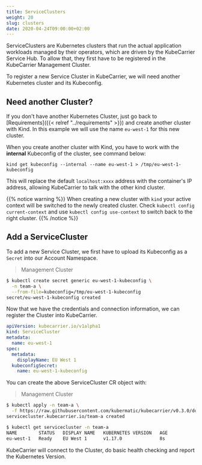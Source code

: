 ```yaml
---
title: ServiceClusters
weight: 20
slug: clusters
date: 2020-04-24T09:00:00+02:00
---
```


ServiceClusters are Kubernetes clusters that run the actual application workloads managed by their operators,
which are driven by the KubeCarrier Service Hub. To allow that, they first have to be registered in the KubeCarrier 
Management Cluster.

To register a new Service Cluster in KubeCarrier, we will need another Kubernetes cluster and its Kubeconfig.

## Need another Cluster?

If you don't have another Kubernetes Cluster, just go back to [Requirements]({{< relref "../requirements" >}}) and create another cluster with Kind.
In this example we will use the name `eu-west-1` for this new cluster.

When you create another cluster with Kind, you have to work with the **internal** Kubeconfig of the cluster, see command below:

`kind get kubeconfig --internal --name eu-west-1 > /tmp/eu-west-1-kubeconfig`

This will replace the default `localhost:xxxx` address with the container's IP address, allowing KubeCarrier to talk with the other kind cluster.

{{% notice warning %}}
When creating a new cluster with `kind` your active context will be switched to the newly created cluster.
Check `kubectl config current-context` and use `kubectl config use-context` to switch back to the right cluster.
{{% /notice %}}

## Add a ServiceCluster

To add a new Service Cluster, we first have to upload its Kubeconfig as a `Secret` into our Account Namespace.

> Management Cluster
```bash
$ kubectl create secret generic eu-west-1-kubeconfig \
  -n team-a \
  --from-file=kubeconfig=/tmp/eu-west-1-kubeconfig
secret/eu-west-1-kubeconfig created
```

Now that we have the credentials and connection information, we can register the Cluster into KubeCarrier.

```yaml
apiVersion: kubecarrier.io/v1alpha1
kind: ServiceCluster
metadata:
  name: eu-west-1
spec:
  metadata:
    displayName: EU West 1
  kubeconfigSecret:
    name: eu-west-1-kubeconfig
```

You can create the above ServiceCluster CR object with:

> Management Cluster
```bash
$ kubectl apply -n team-a \
  -f https://raw.githubusercontent.com/kubermatic/kubecarrier/v0.3.0/docs/manifests/servicecluster.yaml
servicecluster.kubecarrier.io/team-a created

$ kubectl get servicecluster -n team-a
NAME        STATUS   DISPLAY NAME   KUBERNETES VERSION   AGE
eu-west-1   Ready    EU West 1      v1.17.0              8s
```

KubeCarrier will connect to the Cluster, do basic health checking and report the Kubernetes Version.
